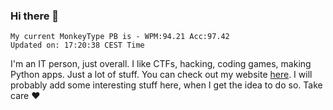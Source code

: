 ### Hi there 👋
<!-- PB START -->
```
My current MonkeyType PB is - WPM:94.21 Acc:97.42
Updated on: 17:20:38 CEST Time
```
<!-- PB END -->
I'm an IT person, just overall. I like CTFs, hacking, coding games, making Python apps. Just a lot of stuff.
You can check out my website [here](https://skill3472.github.io/).
I will probably add some interesting stuff here, when I get the idea to do so. Take care ❤️
